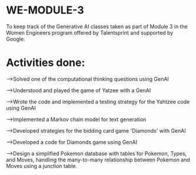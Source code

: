 # WE-MODULE-3
To keep track of the Generative AI classes taken as part of Module 3 in the Women Engineers program offered by Talentsprint and supported by Google.
# Activities done:
-->Solved one of the computational thinking questions using GenAI

-->Understood and played the game of Yatzee with a GenAI

-->Wrote the code and implemented a testing strategy for the Yahtzee code using GenAI

-->Implemented a Markov chain model for text generation

-->Developed strategies for the bidding card game 'Diamonds' with GenAI

-->Developed a code for Diamonds game using GenAI

-->Design a simplified Pokemon database with
tables for Pokemon, Types, and Moves, handling the many-to-many relationship between Pokemon and Moves using a junction table.
